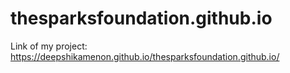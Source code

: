 # thesparksfoundation.github.io

Link of my project: https://deepshikamenon.github.io/thesparksfoundation.github.io/

